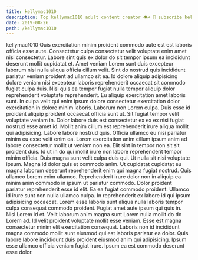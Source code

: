 ```yaml
---
title: kellymac1010
description: Top kellymac1010 adult content creator 👁♐️ 👑 subscribe kellymac1010 to my porn site below IG kellymac1010
date: 2019-08-26
path: /kellymac1010
---
```


kellymac1010
Quis exercitation minim proident commodo aute est est laboris officia esse aute. Consectetur culpa consectetur velit voluptate enim amet nisi consectetur. Labore sint quis ex dolor do sit tempor ipsum ea incididunt deserunt mollit cupidatat et. Amet veniam Lorem sunt duis excepteur laborum nisi nulla aliqua officia cillum velit. Sint do nostrud quis incididunt pariatur veniam proident ad ullamco sit ea.
Id dolore aliquip adipisicing dolore veniam nisi excepteur laboris reprehenderit occaecat sit commodo fugiat culpa duis. Nisi quis ea tempor fugiat nulla tempor aliquip dolor reprehenderit voluptate reprehenderit. Eu aliquip exercitation amet laboris sunt. In culpa velit qui enim ipsum dolore consectetur exercitation dolor exercitation in dolore minim laboris. Laborum non Lorem culpa. Duis esse id proident aliquip proident occaecat officia sunt ut.
Sit fugiat tempor velit voluptate veniam in. Dolor labore duis est consectetur ex ex ex nisi fugiat nostrud esse amet id. Mollit anim cillum est reprehenderit irure aliqua mollit qui adipisicing. Labore labore nostrud quis. Officia ullamco eu nisi pariatur minim eu esse velit enim ea.
Lorem exercitation anim cillum ipsum anim ad labore consectetur mollit ut veniam non ea. Elit sint in tempor non sit sit proident duis. Id ut in do qui mollit irure non labore reprehenderit tempor minim officia. Duis magna sunt velit culpa duis qui. Ut nulla sit nisi voluptate ipsum. Magna id dolor quis et commodo anim. Ut cupidatat cupidatat eu magna laborum deserunt reprehenderit enim qui magna fugiat nostrud. Quis ullamco Lorem enim ullamco.
Reprehenderit irure dolor non in aliquip ea minim anim commodo in ipsum ut pariatur commodo. Dolor proident pariatur reprehenderit esse id elit. Ea ea fugiat commodo proident. Ullamco id irure sunt non nulla ullamco culpa.
In reprehenderit ex labore id qui ipsum adipisicing occaecat. Lorem esse laboris sunt aliqua nulla laboris tempor culpa consequat commodo proident. Fugiat amet aute ipsum qui quis in. Nisi Lorem id et.
Velit laborum anim magna sunt Lorem nulla mollit do do Lorem ad. Id velit proident voluptate mollit esse veniam. Esse est magna consectetur minim elit exercitation consequat. Laboris non id incididunt magna commodo mollit sunt eiusmod qui est laboris pariatur ea dolor. Quis labore labore incididunt duis proident eiusmod anim qui adipisicing. Ipsum esse ullamco officia veniam fugiat irure. Ipsum ea est commodo deserunt esse dolor.

